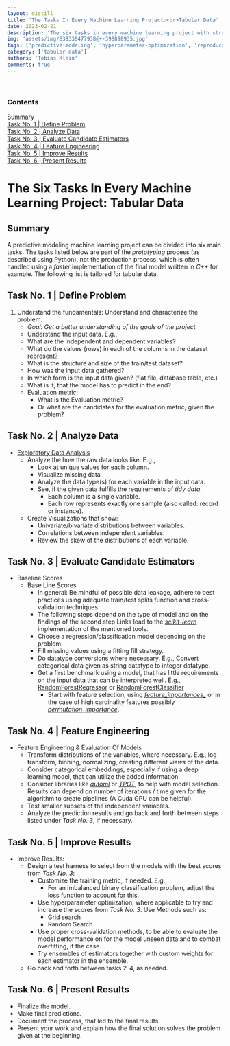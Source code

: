 ```yaml
---
layout: distill
title: 'The Tasks In Every Machine Learning Project:<br>Tabular Data'
date: 2023-02-21
description: 'The six tasks in every machine learning project with structured data.'
img: 'assets/img/838338477938@+-398898935.jpg'
tags: ['predictive-modeling', 'hyperparameter-optimization', 'reproducable-code', 'tabular-data', 'feature-engineering']
category: ['tabular-data']
authors: 'Tobias Klein'
comments: true
---
```

<br>
<d-contents>
  <nav class="l-text figcaption">
  <h3>Contents</h3>
    <div class="no-math"><a href="#summary">Summary</a></div>
    <div class="no-math"><a href="#task-no-1--define-problem">Task No. 1 | Define Problem</a></div>
    <div class="no-math"><a href="#task-no-2--analyze-data">Task No. 2 | Analyze Data</a></div>
    <div class="no-math"><a href="#task-no-3--evaluate-candidate-estimators">Task No. 3 | Evaluate Candidate Estimators</a></div>
    <div class="no-math"><a href="#task-no-4--feature-engineering">Task No. 4 | Feature Engineering</a></div>
    <div class="no-math"><a href="#task-no-5--improve-results">Task No. 5 | Improve Results</a></div>
    <div class="no-math"><a href="#task-no-6--present-results">Task No. 6 | Present Results</a></div>
  </nav>
</d-contents>

# The Six Tasks In Every Machine Learning Project: Tabular Data

## Summary
A predictive modeling machine learning project can be divided into six main
tasks. The tasks listed below are part of the *prototyping* process (as
described using Python), not the production process, which is often handled
using a *faster* implementation of the final model written in *C++* for example.
The following list is tailored for tabular data.
<!-- You can find the tasks for image and more generally unstructured data in the -->
<!-- article **The Six Tasks In Every ML Project: Unstructured Data** -->
<!-- _projects/steps-unstructured.md. There is no difference between structured -->
<!-- and unstructured data in the tasks described here, only the subtasks within each -->
<!-- task vary. -->

## Task No. 1 | Define Problem
1. Understand the fundamentals: Understand and characterize the problem.
    - *Goal: Get a better understanding of the goals of the project.*
    - Understand the input data. E.g., 
    - What are the independent and dependent variables?
    - What do the values (rows) in each of the columns in the dataset
        represent?
    - What is the structure and size of the train/test dataset?
    - How was the input data gathered?
    - In which form is the input data given? (flat file, database table, etc.)
    - What is it, that the model has to predict in the end?
    - Evaluation metric:
        - What is the Evaluation metric?
        - Or what are the candidates for the evaluation metric, given the problem?

## Task No. 2 | Analyze Data

- [Exploratory Data Analysis](https://en.wikipedia.org/wiki/Exploratory_data_analysis)
    - Analyze the how the raw data looks like. E.g.,
        - Look at unique values for each column. 
        - Visualize missing data
        - Analyze the data type(s) for each variable in the input data.
        - See, if the given data fulfills the requirements of *tidy data*.
            - Each column is a single variable.
            - Each row represents exactly one sample (also called: record or instance).
    - Create Visualizations that show:
        - Univariate/bivariate distributions between variables.
        - Correlations between independent variables.
        - Review the skew of the distributions of each variable.

## Task No. 3 | Evaluate Candidate Estimators

- Baseline Scores
    - Base Line Scores
        - In general: Be mindful of possible data leakage, adhere to best practices
            using adequate train/test splits function and cross-validation
            techniques.
        - The following steps depend on the type of model and on the findings of the
            second step Links lead to the [*scikit-learn*](https://scikit-learn.org/stable/modules/classes.html) implementation of the mentioned tools.
        - Choose a regression/classification model depending on the problem.
        - Fill missing values using a fitting fill strategy.
        - Do datatype conversions where necessary. E.g., Convert categorical
            data given as string datatype to integer datatype.
        - Get a first benchmark using a model, that has little requirements on the
            input data that can be interpreted well. E.g., [RandomForestRegressor](https://scikit-learn.org/stable/modules/generated/sklearn.ensemble.RandomForestRegressor.html#sklearn.ensemble.RandomForestRegressor) or [RandomForestClassifier](https://scikit-learn.org/stable/modules/generated/sklearn.ensemble.RandomForestClassifier.html#sklearn.ensemble.RandomForestClassifier)
            - Start with feature selection, using [*feature\_importances\_*](https://scikit-learn.org/stable/modules/generated/sklearn.ensemble.RandomForestRegressor.html#sklearn.ensemble.RandomForestRegressor.feature_importances_) or in the
                case of high cardinality features possibly [*permutation\_importance*](https://scikit-learn.org/stable/modules/generated/sklearn.inspection.permutation_importance.html#sklearn.inspection.permutation_importance).

## Task No. 4 | Feature Engineering

- Feature Engineering & Evaluation Of Models
    - Transform distributions of the variables, where necessary. E.g., log
        transform, binning, normalizing, creating different *views* of the data.
    - Consider categorical embeddings, especially if using a deep learning
        model, that can utilize the added information.
    - Consider libraries like [*automl*](https://github.com/automl) or [*TPOT*](http://epistasislab.github.io/tpot/),
        to help with model selection. Results can depend on number
        of iterations / time given for the algorithm to create pipelines
        (A Cuda GPU can be helpful).
    - Test smaller subsets of the independent variables.
    - Analyze the prediction results and go back and forth between steps
        listed under *Task No. 3*, if necessary.

## Task No. 5 | Improve Results

- Improve Results: 
    - Design a test harness to select from the models with the best scores from *Task No.
        3*:
        - Customize the training metric, if needed. E.g.,
            - For an imbalanced binary classification problem, adjust the loss
                function to account for this.
        - Use hyperparameter optimization, where applicable to try and increase
            the scores from *Task No. 3*. Use Methods such as:
            - Grid search
            - Random Search
        - Use proper cross-validation methods, to be able to evaluate the model
            performance on for the model unseen data and to combat overfitting,
            if the case.
        - Try ensembles of estimators together with custom weights for each
            estimator in the ensemble.
    - Go back and forth between tasks 2-4, as needed.

## Task No. 6 | Present Results

- Finalize the model.
- Make final predictions.
- Document the process, that led to the final results.
- Present your work and explain how the final solution solves the problem given
    at the beginning.
